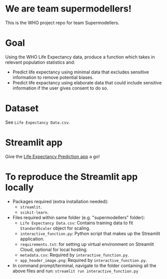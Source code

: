# We are team supermodellers!
This is the WHO project repo for team Supermodellers.

# Goal
Using the WHO Life Expectancy data, produce a function which takes in relevant population statistics and:
* Predict life expectancy using minimal data that excludes sensitive information to remove potential biases.
* Predict life expactancy using elaborate data that could include sensitive information if the user gives consent to do so.

# Dataset
See `Life Expectancy Data.csv`.

# Streamlit app
Give the [Life Expectancy Prediction app](https://supermodellers.streamlit.app/) a go!

# To reproduce the Streamlit app locally
* Packages required (extra installation needed):
  * `streamlit`.
  * `scikit-learn`. 
* Files required within same folder (e.g. "supermodellers" folder):
  * `Life Expectancy Data.csv`: Contains training data to fit `StandardScaler` object for scaling.
  * `interactive_function.py`: Python script that makes up the Streamlit application.
  * `requirements.txt`: for setting up virtual environment on Streamlit Cloud, optional for local hosting.
  * `metadata.csv`: Required by `interactive_function.py`.
  * `app_header_image.png`: Required by `interactive_function.py`.
* In command prompt/terminal, navigate to the folder containing all the above files and run:
  `streamlit run interactive_function.py`   

